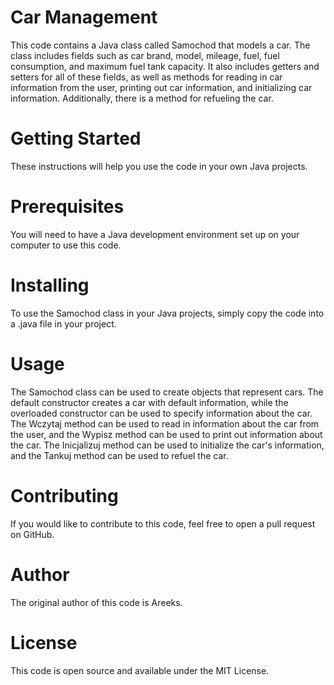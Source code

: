# Car Management
This code contains a Java class called Samochod that models a car. The class includes fields such as car brand, model, mileage, fuel, fuel consumption, and maximum fuel tank capacity. It also includes getters and setters for all of these fields, as well as methods for reading in car information from the user, printing out car information, and initializing car information. Additionally, there is a method for refueling the car.

# Getting Started
These instructions will help you use the code in your own Java projects.

# Prerequisites
You will need to have a Java development environment set up on your computer to use this code.

# Installing
To use the Samochod class in your Java projects, simply copy the code into a .java file in your project.

# Usage
The Samochod class can be used to create objects that represent cars. The default constructor creates a car with default information, while the overloaded constructor can be used to specify information about the car. The Wczytaj method can be used to read in information about the car from the user, and the Wypisz method can be used to print out information about the car. The Inicjalizuj method can be used to initialize the car's information, and the Tankuj method can be used to refuel the car.

# Contributing
If you would like to contribute to this code, feel free to open a pull request on GitHub.

# Author
The original author of this code is Areeks.

# License
This code is open source and available under the MIT License.